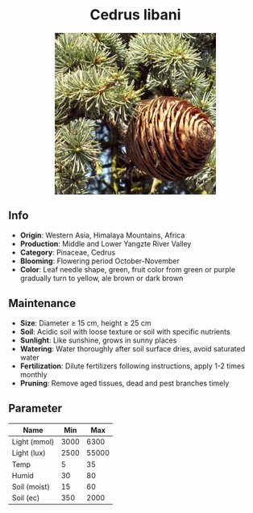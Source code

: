 <h1 align='center'>Cedrus libani</h1>
<p align="center">
    <img 
        align='center'
        width='320'
        src="../images/cedrus libani.png" 
        alt='Cedrus libani' />
</p>

## Info

 - **Origin**: Western Asia, Himalaya Mountains, Africa
 - **Production**: Middle and Lower Yangzte River Valley
 - **Category**: Pinaceae, Cedrus
 - **Blooming**: Flowering period October-November
 - **Color**: Leaf needle shape, green, fruit color from green or purple gradually turn to yellow, ale brown or dark brown

## Maintenance

 - **Size**: Diameter ≥ 15 cm, height ≥ 25 cm
 - **Soil**: Acidic soil with loose texture or soil with specific nutrients
 - **Sunlight**: Like sunshine, grows in sunny places
 - **Watering**: Water thoroughly after soil surface dries, avoid saturated water
 - **Fertilization**: Dilute fertilizers following instructions, apply 1-2 times monthly
 - **Pruning**: Remove aged tissues, dead and pest branches timely

## Parameter

| Name         | Min  | Max   |
|--------------|------|-------|
| Light (mmol) | 3000 | 6300  |
| Light (lux)  | 2500 | 55000 |
| Temp         | 5    | 35    |
| Humid        | 30   | 80    |
| Soil (moist) | 15   | 60    |
| Soil (ec)    | 350  | 2000  |